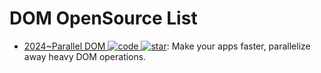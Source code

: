 # DOM OpenSource List

- [2024~Parallel DOM ![code](https://ng-tech.icu/assets/code.svg) ![star](https://img.shields.io/github/stars/pdomdev/pdom)](https://github.com/pdomdev/pdom): Make your apps faster, parallelize away heavy DOM operations.
